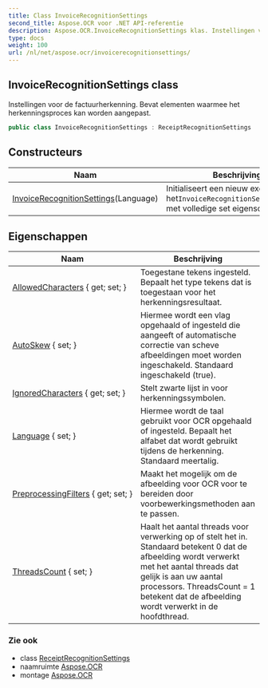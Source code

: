 ```yaml
---
title: Class InvoiceRecognitionSettings
second_title: Aspose.OCR voor .NET API-referentie
description: Aspose.OCR.InvoiceRecognitionSettings klas. Instellingen voor de factuurherkenning. Bevat elementen waarmee het herkenningsproces kan worden aangepast.
type: docs
weight: 100
url: /nl/net/aspose.ocr/invoicerecognitionsettings/
---
```

## InvoiceRecognitionSettings class

Instellingen voor de factuurherkenning. Bevat elementen waarmee het herkenningsproces kan worden aangepast.

```csharp
public class InvoiceRecognitionSettings : ReceiptRecognitionSettings
```

## Constructeurs

| Naam | Beschrijving |
| --- | --- |
| [InvoiceRecognitionSettings](invoicerecognitionsettings/)(Language) | Initialiseert een nieuw exemplaar van het`InvoiceRecognitionSettings`klasse met volledige set eigenschappen. |

## Eigenschappen

| Naam | Beschrijving |
| --- | --- |
| [AllowedCharacters](../../aspose.ocr/receiptrecognitionsettings/allowedcharacters/) { get; set; } | Toegestane tekens ingesteld. Bepaalt het type tekens dat is toegestaan voor het herkenningsresultaat. |
| [AutoSkew](../../aspose.ocr/receiptrecognitionsettings/autoskew/) { set; } | Hiermee wordt een vlag opgehaald of ingesteld die aangeeft of automatische correctie van scheve afbeeldingen moet worden ingeschakeld. Standaard ingeschakeld (true). |
| [IgnoredCharacters](../../aspose.ocr/receiptrecognitionsettings/ignoredcharacters/) { get; set; } | Stelt zwarte lijst in voor herkenningssymbolen. |
| [Language](../../aspose.ocr/receiptrecognitionsettings/language/) { set; } | Hiermee wordt de taal gebruikt voor OCR opgehaald of ingesteld.  Bepaalt het alfabet dat wordt gebruikt tijdens de herkenning. Standaard meertalig. |
| [PreprocessingFilters](../../aspose.ocr/receiptrecognitionsettings/preprocessingfilters/) { get; set; } | Maakt het mogelijk om de afbeelding voor OCR voor te bereiden door voorbewerkingsmethoden aan te passen. |
| [ThreadsCount](../../aspose.ocr/receiptrecognitionsettings/threadscount/) { set; } | Haalt het aantal threads voor verwerking op of stelt het in. Standaard betekent 0 dat de afbeelding wordt verwerkt met het aantal threads dat gelijk is aan uw aantal processors. ThreadsCount = 1 betekent dat de afbeelding wordt verwerkt in de hoofdthread. |

### Zie ook

* class [ReceiptRecognitionSettings](../receiptrecognitionsettings/)
* naamruimte [Aspose.OCR](../../aspose.ocr/)
* montage [Aspose.OCR](../../)


